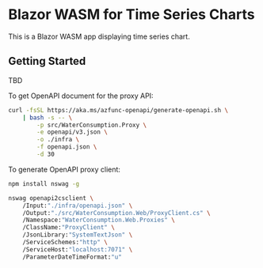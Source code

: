 # Blazor WASM for Time Series Charts #

This is a Blazor WASM app displaying time series chart.


## Getting Started ##

TBD

To get OpenAPI document for the proxy API:

```bash
curl -fsSL https://aka.ms/azfunc-openapi/generate-openapi.sh \
    | bash -s -- \
        -p src/WaterConsumption.Proxy \
        -e openapi/v3.json \
        -o ./infra \
        -f openapi.json \
        -d 30
```

To generate OpenAPI proxy client:

```bash
npm install nswag -g

nswag openapi2csclient \
    /Input:"./infra/openapi.json" \
    /Output:"./src/WaterConsumption.Web/ProxyClient.cs" \
    /Namespace:"WaterConsumption.Web.Proxies" \
    /ClassName:"ProxyClient" \
    /JsonLibrary:"SystemTextJson" \
    /ServiceSchemes:"http" \
    /ServiceHost:"localhost:7071" \
    /ParameterDateTimeFormat:"u"   
```
